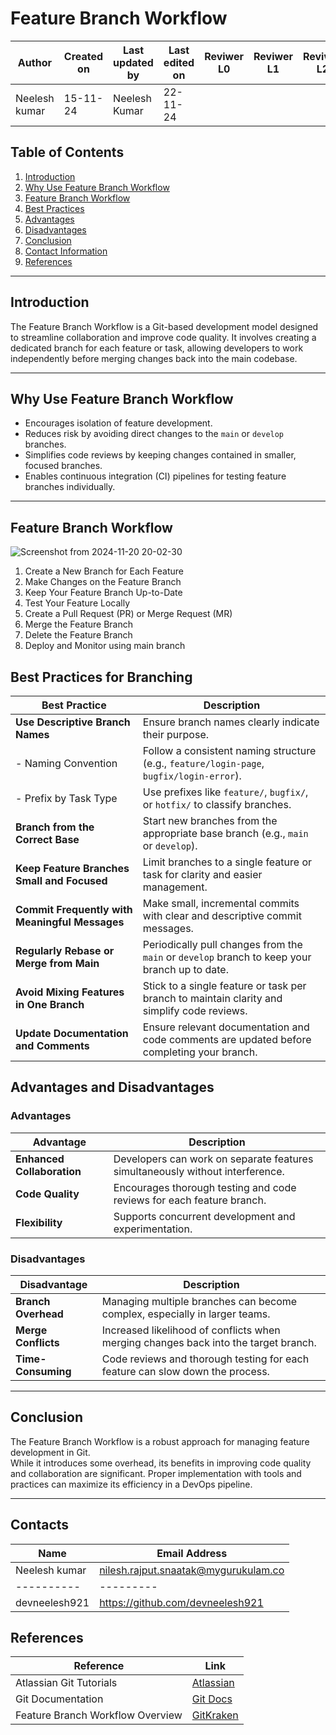 # Feature Branch Workflow

| **Author** | **Created on** | **Last updated by** | **Last edited on** | **Reviwer L0** |**Reviwer L1** |**Reviwer L2** |
|------------|----------------|----------------------|---------------------|---------------|---------------|---------------|
| Neelesh kumar      | 15-11-24      | Neelesh  Kumar             | 22-11-24           |  | | |

## Table of Contents
1. [Introduction](#introduction)
2. [Why Use Feature Branch Workflow](#why-use-feature-branch-workflow)
3. [Feature Branch Workflow](#feature-branch-workflow)
4. [Best Practices](#Best-Practices)
5. [Advantages](#advantages)
6. [Disadvantages](#disadvantages)
7. [Conclusion](#conclusion)
8. [Contact Information](#contact-information)
9. [References](#references)

---

## Introduction
The Feature Branch Workflow is a Git-based development model designed to streamline collaboration and improve code quality. It involves creating a dedicated branch for each feature or task, allowing developers to work independently before merging changes back into the main codebase.

---

## Why Use Feature Branch Workflow
- Encourages isolation of feature development.
- Reduces risk by avoiding direct changes to the `main` or `develop` branches.
- Simplifies code reviews by keeping changes contained in smaller, focused branches.
- Enables continuous integration (CI) pipelines for testing feature branches individually.

---

## Feature Branch Workflow

![Screenshot from 2024-11-20 20-02-30](https://github.com/user-attachments/assets/4ed8a92a-5994-49f3-9386-fd46d7249208)


  1. Create a New Branch for Each Feature    
  2. Make Changes on the Feature Branch   
  3. Keep Your Feature Branch Up-to-Date      
  4. Test Your Feature Locally      
  5. Create a Pull Request (PR) or Merge Request (MR)   
  6. Merge the Feature Branch      
  7. Delete the Feature Branch        
  8. Deploy and Monitor using main branch    


## Best Practices for Branching

| **Best Practice**                          | **Description**                                                                                       |
|--------------------------------------------|-------------------------------------------------------------------------------------------------------|
| **Use Descriptive Branch Names**           | Ensure branch names clearly indicate their purpose.                                                   |
| - Naming Convention                        | Follow a consistent naming structure (e.g., `feature/login-page`, `bugfix/login-error`).             |
| - Prefix by Task Type                      | Use prefixes like `feature/`, `bugfix/`, or `hotfix/` to classify branches.                          |
| **Branch from the Correct Base**           | Start new branches from the appropriate base branch (e.g., `main` or `develop`).                     |
| **Keep Feature Branches Small and Focused**| Limit branches to a single feature or task for clarity and easier management.                        |
| **Commit Frequently with Meaningful Messages**| Make small, incremental commits with clear and descriptive commit messages.                          |
| **Regularly Rebase or Merge from Main**    | Periodically pull changes from the `main` or `develop` branch to keep your branch up to date.        |
| **Avoid Mixing Features in One Branch**    | Stick to a single feature or task per branch to maintain clarity and simplify code reviews.          |
| **Update Documentation and Comments**      | Ensure relevant documentation and code comments are updated before completing your branch.           |

     
## Advantages and Disadvantages

### Advantages 
| **Advantage**           | **Description**                                                                 |
|--------------------------|---------------------------------------------------------------------------------|
| **Enhanced Collaboration** | Developers can work on separate features simultaneously without interference. |
| **Code Quality**         | Encourages thorough testing and code reviews for each feature branch.           |
| **Flexibility**          | Supports concurrent development and experimentation.                            |

### Disadvantages
| **Disadvantage**        | **Description**                                                                   |
|-------------------------|-----------------------------------------------------------------------------------|
| **Branch Overhead**     | Managing multiple branches can become complex, especially in larger teams.       |
| **Merge Conflicts**     | Increased likelihood of conflicts when merging changes back into the target branch. |
| **Time-Consuming**      | Code reviews and thorough testing for each feature can slow down the process.     |

---

## Conclusion
  The Feature Branch Workflow is a robust approach for managing feature development in Git.         
  While it introduces some overhead, its benefits in improving code quality and collaboration are significant. 
  Proper implementation with tools and practices can maximize its efficiency in a DevOps pipeline.  

---

## Contacts

| Name| Email Address      |
|-----|--------------------------|
| Neelesh kumar | nilesh.rajput.snaatak@mygurukulam.co || GitHub | URL |
|----------|---------|
|  devneelesh921  |  https://github.com/devneelesh921  |

## References
| **Reference**                                                                 | **Link**                                                             |
|-------------------------------------------------------------------------------|----------------------------------------------------------------------|
| Atlassian Git Tutorials                                                       | [Atlassian](https://www.atlassian.com/git/tutorials/comparing-workflows/feature-branch-workflow) |
| Git Documentation                                                             | [Git Docs](https://git-scm.com/doc)                                  |
| Feature Branch Workflow Overview                                              | [GitKraken](https://www.gitkraken.com/learn/git/branching/git-feature-branch) |
